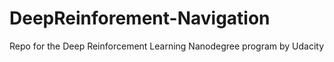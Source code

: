 # DeepReinforement-Navigation
Repo for the Deep Reinforcement Learning Nanodegree program by Udacity
